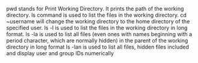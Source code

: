 pwd stands for Print Working Directory. It prints the path of the working directory.
ls command is used to list the files in the working directory.
cd ~username will change the working directory to the home directory of the specified user.
ls -l is used to list the files in the working directory in long format.
ls -la is used to list all files (even ones with names beginning with a period character, which are normally hidden) in the parent of the working directory in long format
ls -lan is used to list all files, hidden files included and display user and group IDs numerically
